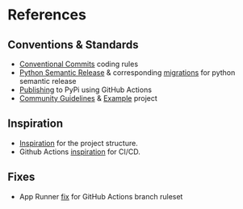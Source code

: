 # References

## Conventions & Standards

- [Conventional Commits](https://github.com/angular/angular/blob/68a6a07/CONTRIBUTING.md#-coding-rules) coding rules
- [Python Semantic Release](https://python-semantic-release.readthedocs.io/en/latest/configuration.html#config-remote-type) & corresponding [migrations](https://python-semantic-release.readthedocs.io/en/latest/migrating_from_v7.html#breaking-commands-repurposed-version-and-publish) for python semantic release
- [Publishing](https://github.com/pypa/gh-action-pypi-publish) to PyPi using GitHub Actions
- [Community Guidelines](https://docs.github.com/en/communities/setting-up-your-project-for-healthy-contributions/creating-a-default-community-health-file) & [Example](https://github.com/jessesquires/.github/tree/main?tab=readme-ov-file) project

## Inspiration

- [Inspiration](https://github.com/yngvem/python-project-structure) for the project structure.
- Github Actions [inspiration](https://endjin.com/blog/2023/02/how-to-implement-continuous-deployment-of-python-packages-with-github-actions) for CI/CD.

## Fixes

- App Runner [fix](https://github.com/orgs/community/discussions/25305#discussioncomment-8256560) for GitHub Actions branch ruleset
